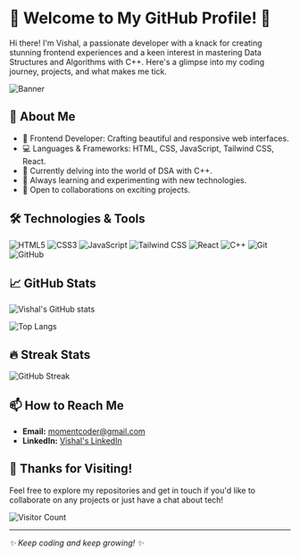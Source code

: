 # 🌟 Welcome to My GitHub Profile! 🌟

Hi there! I'm Vishal, a passionate developer with a knack for creating stunning frontend experiences and a keen interest in mastering Data Structures and Algorithms with C++. Here's a glimpse into my coding journey, projects, and what makes me tick.

![Banner](https://media.giphy.com/media/26FPOzt0M7X4O2vHG/giphy.gif](https://media.giphy.com/media/u2pmTWUi0MXjyrMaVj/giphy.gif?cid=790b7611s8vr6za2a8u4nmtyzeflryeq5frf8v1ohwzro9l5&ep=v1_gifs_search&rid=giphy.gif&ct=g))

## 🚀 About Me

- 🎨 Frontend Developer: Crafting beautiful and responsive web interfaces.
- 💻 Languages & Frameworks: HTML, CSS, JavaScript, Tailwind CSS, React.
- 🔭 Currently delving into the world of DSA with C++.
- 🌱 Always learning and experimenting with new technologies.
- 🤝 Open to collaborations on exciting projects.

## 🛠️ Technologies & Tools

![HTML5](https://img.shields.io/badge/-HTML5-E34F26?style=flat-square&logo=html5&logoColor=white)
![CSS3](https://img.shields.io/badge/-CSS3-1572B6?style=flat-square&logo=css3)
![JavaScript](https://img.shields.io/badge/-JavaScript-F7DF1E?style=flat-square&logo=javascript&logoColor=black)
![Tailwind CSS](https://img.shields.io/badge/-Tailwind%20CSS-38B2AC?style=flat-square&logo=tailwind-css&logoColor=white)
![React](https://img.shields.io/badge/-React-61DAFB?style=flat-square&logo=react&logoColor=black)
![C++](https://img.shields.io/badge/-C++-00599C?style=flat-square&logo=c%2B%2B&logoColor=white)
![Git](https://img.shields.io/badge/-Git-F05032?style=flat-square&logo=git&logoColor=white)
![GitHub](https://img.shields.io/badge/-GitHub-181717?style=flat-square&logo=github)

## 📈 GitHub Stats

![Vishal's GitHub stats](https://github-readme-stats.vercel.app/api?username=vishwakarma-vishal&show_icons=true&theme=radical)

![Top Langs](https://github-readme-stats.vercel.app/api/top-langs/?username=vishwakarma-vishal&layout=compact&theme=radical)

## 🔥 Streak Stats

![GitHub Streak](https://github-readme-streak-stats.herokuapp.com/?user=vishwakarma-vishal&theme=radical)


## 📫 How to Reach Me

- **Email:** [momentcoder@gmail.com](mailto:momentcoder@gmail.com)
- **LinkedIn:** [Vishal's LinkedIn](https://www.linkedin.com/in/vishwakarma-vishal2001/)


## 🎉 Thanks for Visiting!

Feel free to explore my repositories and get in touch if you'd like to collaborate on any projects or just have a chat about tech!

![Visitor Count](https://visitor-badge.laobi.icu/badge?page_id=vishwakarma-vishal.vishwakarma-vishal)

---

*✨ Keep coding and keep growing! ✨*
